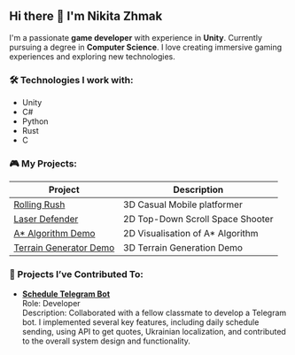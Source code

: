 ## Hi there 👋 I'm Nikita Zhmak

I'm a passionate **game developer** with experience in **Unity**. Currently pursuing a degree in **Computer Science**. I love creating immersive gaming experiences and exploring new technologies.

### 🛠 Technologies I work with:
- Unity
- C#
- Python
- Rust
- C

### 🎮 My Projects:
| Project | Description |
|--------|----------|
| [Rolling Rush](https://github.com/YoshkinKit/rolling-rush) | 3D Casual Mobile platformer |
| [Laser Defender](https://simmer.io/@YoshkinKit/laserdefender) | 2D Top-Down Scroll Space Shooter |
| [A* Algorithm Demo](https://github.com/YoshkinKit/A-Star-Algorithm-Visualisation) | 2D Visualisation of A* Algorithm |
| [Terrain Generator Demo](https://github.com/YoshkinKit/Perlin-noise-Unity) | 3D Terrain Generation Demo |

### 🌟 Projects I’ve Contributed To:
- **[Schedule Telegram Bot](https://t.me/AI221sentinel_bot)**  
  Role: Developer<br>
  Description: Collaborated with a fellow classmate to develop a Telegram bot. I implemented several key features, including daily schedule sending, using API to get quotes, Ukrainian localization, and contributed to the overall system design and functionality.
